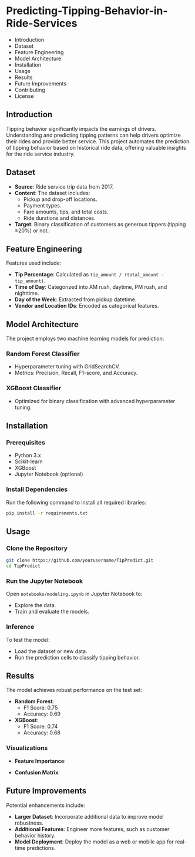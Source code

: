 # Predicting-Tipping-Behavior-in-Ride-Services

- Introduction
- Dataset
- Feature Engineering
- Model Architecture
- Installation
- Usage
- Results
- Future Improvements
- Contributing
- License

## Introduction

Tipping behavior significantly impacts the earnings of drivers. Understanding and predicting tipping patterns can help drivers optimize their rides and provide better service. This project automates the prediction of tipping behavior based on historical ride data, offering valuable insights for the ride service industry.

## Dataset

- **Source**: Ride service trip data from 2017.
- **Content**: The dataset includes:
  - Pickup and drop-off locations.
  - Payment types.
  - Fare amounts, tips, and total costs.
  - Ride durations and distances.
- **Target**: Binary classification of customers as generous tippers (tipping ≥20%) or not.

## Feature Engineering

Features used include:

- **Tip Percentage**: Calculated as `tip_amount / (total_amount - tip_amount)`.
- **Time of Day**: Categorized into AM rush, daytime, PM rush, and nighttime.
- **Day of the Week**: Extracted from pickup datetime.
- **Vendor and Location IDs**: Encoded as categorical features.

## Model Architecture

The project employs two machine learning models for prediction:

### Random Forest Classifier

- Hyperparameter tuning with GridSearchCV.
- Metrics: Precision, Recall, F1-score, and Accuracy.

### XGBoost Classifier

- Optimized for binary classification with advanced hyperparameter tuning.

## Installation

### Prerequisites

- Python 3.x
- Scikit-learn
- XGBoost
- Jupyter Notebook (optional)

### Install Dependencies

Run the following command to install all required libraries:

```bash
pip install -r requirements.txt
```

## Usage

### Clone the Repository

```bash
git clone https://github.com/yourusername/TipPredict.git
cd TipPredict
```

### Run the Jupyter Notebook

Open `notebooks/modeling.ipynb` in Jupyter Notebook to:

- Explore the data.
- Train and evaluate the models.

### Inference

To test the model:

- Load the dataset or new data.
- Run the prediction cells to classify tipping behavior.

## Results

The model achieves robust performance on the test set:

- **Random Forest**:
  - F1 Score: 0.75
  - Accuracy: 0.69
- **XGBoost**:
  - F1 Score: 0.74
  - Accuracy: 0.68

### Visualizations

- **Feature Importance**:

- **Confusion Matrix**:


## Future Improvements

Potential enhancements include:

- **Larger Dataset**: Incorporate additional data to improve model robustness.
- **Additional Features**: Engineer more features, such as customer behavior history.
- **Model Deployment**: Deploy the model as a web or mobile app for real-time predictions.


